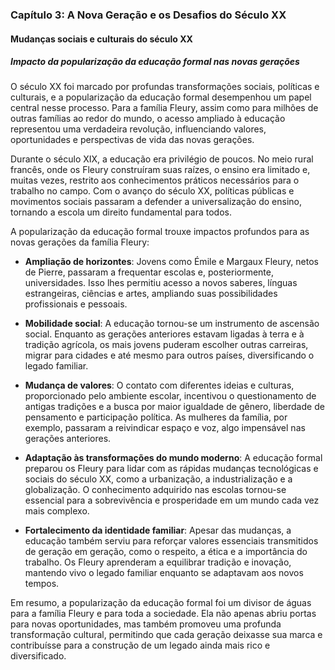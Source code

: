 
### Capítulo 3: A Nova Geração e os Desafios do Século XX

#### Mudanças sociais e culturais do século XX

##### Impacto da popularização da educação formal nas novas gerações

O século XX foi marcado por profundas transformações sociais, políticas e culturais, e a popularização da educação formal desempenhou um papel central nesse processo. Para a família Fleury, assim como para milhões de outras famílias ao redor do mundo, o acesso ampliado à educação representou uma verdadeira revolução, influenciando valores, oportunidades e perspectivas de vida das novas gerações.

Durante o século XIX, a educação era privilégio de poucos. No meio rural francês, onde os Fleury construíram suas raízes, o ensino era limitado e, muitas vezes, restrito aos conhecimentos práticos necessários para o trabalho no campo. Com o avanço do século XX, políticas públicas e movimentos sociais passaram a defender a universalização do ensino, tornando a escola um direito fundamental para todos.

A popularização da educação formal trouxe impactos profundos para as novas gerações da família Fleury:

- **Ampliação de horizontes**: Jovens como Émile e Margaux Fleury, netos de Pierre, passaram a frequentar escolas e, posteriormente, universidades. Isso lhes permitiu acesso a novos saberes, línguas estrangeiras, ciências e artes, ampliando suas possibilidades profissionais e pessoais.

- **Mobilidade social**: A educação tornou-se um instrumento de ascensão social. Enquanto as gerações anteriores estavam ligadas à terra e à tradição agrícola, os mais jovens puderam escolher outras carreiras, migrar para cidades e até mesmo para outros países, diversificando o legado familiar.

- **Mudança de valores**: O contato com diferentes ideias e culturas, proporcionado pelo ambiente escolar, incentivou o questionamento de antigas tradições e a busca por maior igualdade de gênero, liberdade de pensamento e participação política. As mulheres da família, por exemplo, passaram a reivindicar espaço e voz, algo impensável nas gerações anteriores.

- **Adaptação às transformações do mundo moderno**: A educação formal preparou os Fleury para lidar com as rápidas mudanças tecnológicas e sociais do século XX, como a urbanização, a industrialização e a globalização. O conhecimento adquirido nas escolas tornou-se essencial para a sobrevivência e prosperidade em um mundo cada vez mais complexo.

- **Fortalecimento da identidade familiar**: Apesar das mudanças, a educação também serviu para reforçar valores essenciais transmitidos de geração em geração, como o respeito, a ética e a importância do trabalho. Os Fleury aprenderam a equilibrar tradição e inovação, mantendo vivo o legado familiar enquanto se adaptavam aos novos tempos.

Em resumo, a popularização da educação formal foi um divisor de águas para a família Fleury e para toda a sociedade. Ela não apenas abriu portas para novas oportunidades, mas também promoveu uma profunda transformação cultural, permitindo que cada geração deixasse sua marca e contribuísse para a construção de um legado ainda mais rico e diversificado.
```
